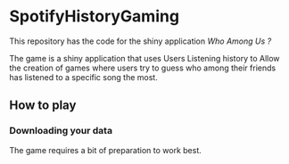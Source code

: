 # SpotifyHistoryGaming

This repository has the code for the shiny application *Who Among Us ?*

The game is a shiny application that uses Users Listening history to Allow the creation of games where users try to guess 
who among their friends has listened to a specific song the most. 


## How to play

### Downloading your data

The game requires a bit of preparation to work best.

